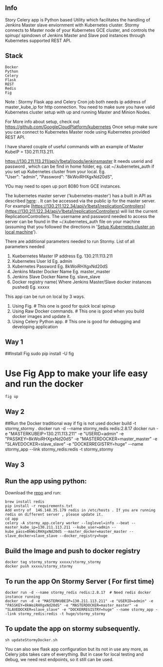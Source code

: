 ## Info
Story Celery app is Python based Utility which facilitates the handling of Jenkins Master slave enviornment with Kubernetes cluster.
Stormy connects to Master node of your Kubernetes GCE cluster, and controls the spinup/ spindown of Jenkins Master and Slave pod instances through Kubernetes supported REST API.

## Stack
    Docker
    Python
    Celery
    Flask
    REST
    Redis
    Fig


Note : Stormy Flask app and Celery Cron job both needs ip address of master_kube_ip for http connection.
You need to make sure you have valid Kubernetes cluster setup with up and running Master and Minion Nodes.

For More info about setup, check out https://github.com/GoogleCloudPlatform/kubernetes
Once setup make sure you can connect to Kubernetes Master node using Kubernetes provided REST API.

I have shared couple of useful commands with an example of Master KubeIP = 130.211.113.211.

https://130.211.113.211/api/v1beta1/pods/jenkinsmaster
It needs userid and password , which can be find in home folder, eg.  cat ~/.kubernetes_auth if you set up Kubernetes cluster from your local.
Eg.   
"User": "admin",
"Password": "8kWoiRHXgxNd20dS",

YOu may need to open up port 8080 from GCE instances.

The kubernetes master server ('kubernetes-master') has a built in API as described [here](http://cdn.rawgit.com/GoogleCloudPlatform/kubernetes/31a0daae3627c91bc96e1f02a6344cd76e294791/api/kubernetes.html): . It can be accessed via the public ip for the master server. 
For example [https://130.211.122.34/api/v1beta1/replicationControllers](https://130.211.122.34/api/v1beta1/replicationControllers) will list the current ReplicationControllers. 
The username and password needed to access the server can be found in the ~/.kubernetes_auth file on your machine (assuming that you followed the directions in '[Setup Kubernetes cluster on local machine](/display/GLCS/Setup+Kubernetes+cluster+on+local+machine)').

There are additional parameters needed to run Stormy.
List of all parameters needed
1. Kuebernetes Master IP address Eg. 130.211.113.211
2. Kubernetes User Id       Eg. admin
3. Kubernetes Password      Eg. 8kWoiRHXgxNd20dS
4. Jenkins Master Docker Name Eg. master_master
5. Jenkins Slave Docker Name Eg. slave_slave
6. Docker registry name( Where Jenkins Master/Slave docker instances pushed) Eg. xxxxx


This app can be run on local by 3 ways.

1. Using Fig. # This one is good for quick local spinup
2. Using Raw Docker commands. # This one is good when you build docker images and update it.
3. Using Celery Python app.  # This one is good for debugging and developing application


## Way 1

##Install Fig
    sudo pip install -U fig

# Use Fig App to make your life easy and run the docker
    fig up
    
## Way 2

##Run the Docker traditional way if fig is not used
    docker build -t stormy_stormy .
    docker run -d --name stormy_redis redis:2.8.17
    docker run -e "MASTERKUBEIP=130.211.113.211" -e "USERID=admin" -e "PASSKEY=8kWoiRHXgxNd20dS" -e "MASTERDOCKER=master_master" -e "SLAVEDOCKER=slave_slave" -e "DOCKERREGISTRY=huge" --name stormy_app --link stormy_redis:redis -t stormy_stormy

## Way 3
## Run the app using python:

Download the [repo](https://stash.hugeinc.com/projects/GLCS/repos/stormy-flask/browse) and run:

    brew install redis
    pip install -r requirements.txt
    Add entry of  146.148.35.179 redis in /etc/hosts . If you are running redis on different server , please update it.
    cd app
    celery -A stormy_app.celery worker --loglevel=info --beat --master_kube_ip=130.211.113.211 --kube_user=admin --kube_pass=8kWoiRHXgxNd20dS --master_docker=master_master --slave_docker=slave_slave --docker_registry=huge


## Build the Image and push to docker registry
    docker tag stormy_stormy xxxxx/stormy_stormy
    docker push xxxxx/stormy_stormy

## To run the app On Stormy Server ( For first time)
    docker run -d --name stormy_redis redis:2.8.17  # Need redis docker instance running
    docker run -d -e "MASTERKUBEIP=130.211.113.211" -e "USERID=admin" -e "PASSKEY=8kWoiRHXgxNd20dS" -e "MASTERDOCKER=master_master" -e "SLAVEDOCKER=slave_slave" -e "DOCKERREGISTRY=huge" --name stormy_app --link stormy_redis:redis -t huge/stormy_stormy

## To update the app on stormy subsequently.
    sh updateStormyDocker.sh

You can also see flask app configuration but its not in use any more, as Celery jobs takes care of everything.
But in case for local testing and debug, we need rest endpoints, so it still can be used.
